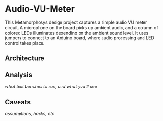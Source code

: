 # Audio-VU-Meter
This Metamorphosys design project captures a simple audio VU meter circuit. A microphone on the board picks up ambient audio, and a column of colored LEDs illuminates depending on the ambient sound level. It uses jumpers to connect to an Arduino board, where audio processing and LED control takes place.

## Architecture

## Analysis
_what test benches to run, and what you'll see_

## Caveats
_assumptions, hacks, etc_
